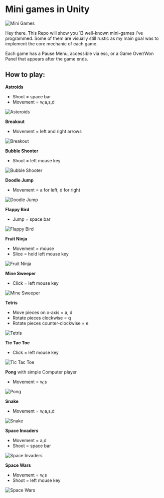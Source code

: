 # Mini games in Unity

![Mini Games](https://github.com/maybebool/UnityMiniGames/blob/main/Recordings/Image%20Sequence_001_0005.jpg)

Hey there. This Repo will show you 13 well-known mini-games I've programmed.
Some of them are visually still rustic as my main goal was to implement the core mechanic of each game.

Each game has a Pause Menu, accessible via esc, or a Game Over/Won Panel that appears after the game ends.

## How to play: 

**Astroids**
- Shoot = space bar
- Movement = w,a,s,d

![Asteroids](https://github.com/maybebool/UnityMiniGames/blob/main/Recordings/Image%20Sequence_003_0005.jpg)

**Breakout**
- Movement = left and right arrows

![Breakout](https://github.com/maybebool/UnityMiniGames/blob/main/Recordings/Image%20Sequence_004_0005.jpg)

**Bubble Shooter**
- Shoot = left mouse key

![Bubble Shooter](https://github.com/maybebool/UnityMiniGames/blob/main/Recordings/Image%20Sequence_006_0005.jpg)

**Doodle Jump**
- Movement = a for left, d for right

![Doodle Jump](https://github.com/maybebool/UnityMiniGames/blob/main/Recordings/Image%20Sequence_007_0005.jpg)

**Flappy Bird**
- Jump = space bar

![Flappy Bird](https://github.com/maybebool/UnityMiniGames/blob/main/Recordings/Image%20Sequence_008_0005.jpg)

**Fruit Ninja**
- Movement = mouse
- Slice = hold left mouse key

![Fruit Ninja](https://github.com/maybebool/UnityMiniGames/blob/main/Recordings/Image%20Sequence_009_0005.jpg)

**Mine Sweeper**
- Click = left mouse key

![Mine Sweeper](https://github.com/maybebool/UnityMiniGames/blob/main/Recordings/Image%20Sequence_010_0005.jpg)

**Tetris**
- Move pieces on x-axis = a, d
- Rotate pieces clockwise = q
- Rotate pieces counter-clockwise = e

![Tetris](https://github.com/maybebool/UnityMiniGames/blob/main/Recordings/Image%20Sequence_015_0005.jpg)

**Tic Tac Toe**
- Click = left mouse key

![Tic Tac Toe](https://github.com/maybebool/UnityMiniGames/blob/main/Recordings/Image%20Sequence_017_0005.jpg)

**Pong** with simple Computer player
- Movement = w,s

![Pong](https://github.com/maybebool/UnityMiniGames/blob/main/Recordings/Image%20Sequence_011_0005.jpg)

**Snake**
- Movement = w,a,s,d

![Snake](https://github.com/maybebool/UnityMiniGames/blob/main/Recordings/Image%20Sequence_012_0005.jpg)

**Space Invaders**
- Movement = a,d
- Shoot = space bar

![Space Invaders](https://github.com/maybebool/UnityMiniGames/blob/main/Recordings/Image%20Sequence_013_0005.jpg)

**Space Wars**
- Movement = w,s
- Shoot = left mouse key

![Space Wars](https://github.com/maybebool/UnityMiniGames/blob/main/Recordings/Image%20Sequence_014_0005.jpg)

